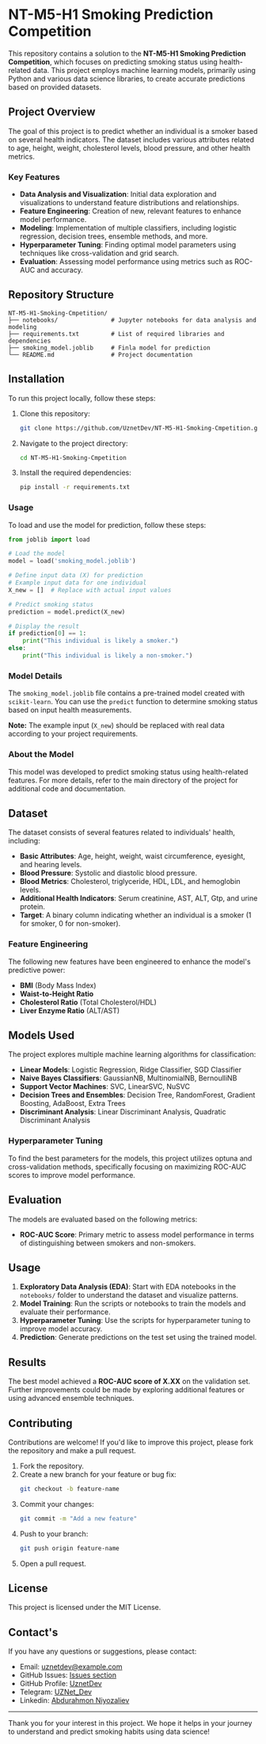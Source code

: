 # NT-M5-H1 Smoking Prediction Competition

This repository contains a solution to the **NT-M5-H1 Smoking Prediction Competition**, which focuses on predicting smoking status using health-related data. This project employs machine learning models, primarily using Python and various data science libraries, to create accurate predictions based on provided datasets.

## Project Overview

The goal of this project is to predict whether an individual is a smoker based on several health indicators. The dataset includes various attributes related to age, height, weight, cholesterol levels, blood pressure, and other health metrics.

### Key Features
- **Data Analysis and Visualization**: Initial data exploration and visualizations to understand feature distributions and relationships.
- **Feature Engineering**: Creation of new, relevant features to enhance model performance.
- **Modeling**: Implementation of multiple classifiers, including logistic regression, decision trees, ensemble methods, and more.
- **Hyperparameter Tuning**: Finding optimal model parameters using techniques like cross-validation and grid search.
- **Evaluation**: Assessing model performance using metrics such as ROC-AUC and accuracy.

## Repository Structure

```
NT-M5-H1-Smoking-Cmpetition/
├── notebooks/               # Jupyter notebooks for data analysis and modeling
├── requirements.txt         # List of required libraries and dependencies
├── smoking_model.joblib     # Finla model for prediction
└── README.md                # Project documentation
```
  
## Installation

To run this project locally, follow these steps:

1. Clone this repository:
   ```bash
   git clone https://github.com/UznetDev/NT-M5-H1-Smoking-Cmpetition.git
   ```
2. Navigate to the project directory:
   ```bash
   cd NT-M5-H1-Smoking-Cmpetition
   ```
3. Install the required dependencies:
   ```bash
   pip install -r requirements.txt
   ```

### Usage

To load and use the model for prediction, follow these steps:

```python
from joblib import load

# Load the model
model = load('smoking_model.joblib')

# Define input data (X) for prediction
# Example input data for one individual
X_new = []  # Replace with actual input values

# Predict smoking status
prediction = model.predict(X_new)

# Display the result
if prediction[0] == 1:
    print("This individual is likely a smoker.")
else:
    print("This individual is likely a non-smoker.")
```

### Model Details

The `smoking_model.joblib` file contains a pre-trained model created with `scikit-learn`. You can use the `predict` function to determine smoking status based on input health measurements.

**Note:** The example input (`X_new`) should be replaced with real data according to your project requirements.

### About the Model

This model was developed to predict smoking status using health-related features. For more details, refer to the main directory of the project for additional code and documentation.


## Dataset

The dataset consists of several features related to individuals' health, including:
- **Basic Attributes**: Age, height, weight, waist circumference, eyesight, and hearing levels.
- **Blood Pressure**: Systolic and diastolic blood pressure.
- **Blood Metrics**: Cholesterol, triglyceride, HDL, LDL, and hemoglobin levels.
- **Additional Health Indicators**: Serum creatinine, AST, ALT, Gtp, and urine protein.
- **Target**: A binary column indicating whether an individual is a smoker (1 for smoker, 0 for non-smoker).

### Feature Engineering

The following new features have been engineered to enhance the model's predictive power:
- **BMI** (Body Mass Index)
- **Waist-to-Height Ratio**
- **Cholesterol Ratio** (Total Cholesterol/HDL)
- **Liver Enzyme Ratio** (ALT/AST)

## Models Used

The project explores multiple machine learning algorithms for classification:
- **Linear Models**: Logistic Regression, Ridge Classifier, SGD Classifier
- **Naive Bayes Classifiers**: GaussianNB, MultinomialNB, BernoulliNB
- **Support Vector Machines**: SVC, LinearSVC, NuSVC
- **Decision Trees and Ensembles**: Decision Tree, RandomForest, Gradient Boosting, AdaBoost, Extra Trees
- **Discriminant Analysis**: Linear Discriminant Analysis, Quadratic Discriminant Analysis

### Hyperparameter Tuning

To find the best parameters for the models, this project utilizes optuna and cross-validation methods, specifically focusing on maximizing ROC-AUC scores to improve model performance.

## Evaluation

The models are evaluated based on the following metrics:
- **ROC-AUC Score**: Primary metric to assess model performance in terms of distinguishing between smokers and non-smokers.

## Usage

1. **Exploratory Data Analysis (EDA)**: Start with EDA notebooks in the `notebooks/` folder to understand the dataset and visualize patterns.
2. **Model Training**: Run the scripts or notebooks to train the models and evaluate their performance.
3. **Hyperparameter Tuning**: Use the scripts for hyperparameter tuning to improve model accuracy.
4. **Prediction**: Generate predictions on the test set using the trained model.

## Results

The best model achieved a **ROC-AUC score of X.XX** on the validation set. Further improvements could be made by exploring additional features or using advanced ensemble techniques.

## Contributing

Contributions are welcome! If you'd like to improve this project, please fork the repository and make a pull request.

1. Fork the repository.
2. Create a new branch for your feature or bug fix:
   ```bash
   git checkout -b feature-name
   ```
3. Commit your changes:
   ```bash
   git commit -m "Add a new feature"
   ```
4. Push to your branch:
   ```bash
   git push origin feature-name
   ```
5. Open a pull request.

## License

This project is licensed under the MIT License.

## Contact's

If you have any questions or suggestions, please contact:
- Email: uznetdev@example.com
- GitHub Issues: [Issues section](https://github.com/UznetDev/Aiogram-Bot-Template/issues)
- GitHub Profile: [UznetDev](https://github.com/UznetDev/)
- Telegram: [UZNet_Dev](https://t.me/UZNet_Dev)
- Linkedin: [Abdurahmon Niyozaliev](https://www.linkedin.com/in/abdurakhmon-niyozaliyev-%F0%9F%87%B5%F0%9F%87%B8-66545222a/)

---

Thank you for your interest in this project. We hope it helps in your journey to understand and predict smoking habits using data science!
